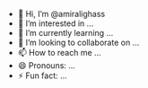 - 👋 Hi, I’m @amiralighass
- 👀 I’m interested in ...
- 🌱 I’m currently learning ...
- 💞️ I’m looking to collaborate on ...
- 📫 How to reach me ...
- 😄 Pronouns: ...
- ⚡ Fun fact: ...

<!---
amiralighass/amiralighass is a ✨ special ✨ repository because its `README.md` (this file) appears on your GitHub profile.
You can click the Preview link to take a look at your changes.
--->
